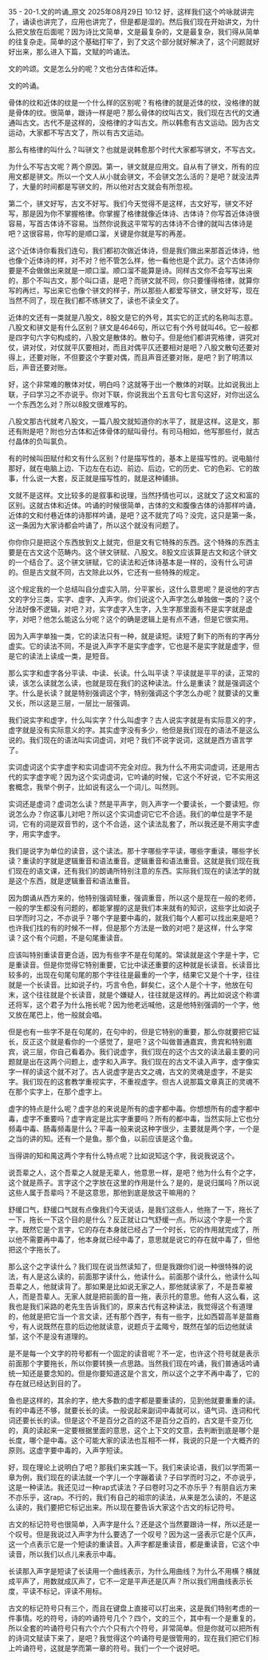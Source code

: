 35 - 20-1.文的吟诵_原文
2025年08月29日 10:12
好，这样我们这个吟咏就讲完了，诵读也讲完了，应用也讲完了，但是都是湿的。然后我们现在开始讲文，为什么把文放在后面呢？因为诗比文简单，文是最复杂的，文是最复杂，我们得从简单的往复杂走。简单的这个基础打牢了，到了文这个部分就好解决了，这个问题就好好出来，那么进入下篇，文赋的吟诵法。

文的吟颂。文是怎么分的呢？文也分古体和近体。

文的吟诵。

骨体的纹和近体的纹是一个什么样的区别呢？有格律的就是近体的纹，没格律的就是骨体的纹。很简单，跟诗一样是吧？那么骨体的纹叫古文，我们现在古代的文通通叫古文。古代不是这样的，没格律的才叫古文。所以韩愈有古文运动。因为古文运动，大家都不写古文了，所以有古文运动。

那么有格律的叫什么？叫骈文？也就是说韩愈那个时代大家都写骈文，不写古文。

为什么不写古文呢？两个原因。第一，骈文就是应用文。自从有了骈文，所有的应用文都是骈文。所以一个文人从小就会骈文，不会骈文怎么活的？是吧？就没法弄了，大量的时间都是写骈文的，所以他对古文就会有所忽视。

第二个，骈文好写，古文不好写。我们今天觉得不是这样，古文好写，骈文不好写，那是因为你不掌握格律。你掌握了格律就像近体诗、古体诗？你写首近体诗很容易，写首古体诗不容易。当然你说我这平常写的古体诗不合律的就叫古体诗是吧？这很容易，你写的是顺口溜，关键是你就是写的再差。

这个近体诗你看我们连句，我们都初次做近体诗，但是我们做出来那首近体诗，他也像个近体诗的样，对不对？他不管怎么样，他一看他也是个武力。这个古体诗你要是不会做做出来就是一顺口溜。顺口溜不能算是诗。同样古文你不会写写出来的，那个不叫古文，那个叫口语，是吧？而骈文就不同，你只要懂得格律，就算你写的再烂，写出来它也像个骈文的样子，所以那些人都爱写骈文，骈文好写，现在当然不同了，现在我们都不练骈文了，读也不读全文了。

近体的文还有一类就是八股文，8股文是它的外号，其实它的正式的名称叫志意。八股文和骈文是有什么区别？骈文是4646句，所以它有个外号就叫46。它一般都是四字句六字句构成的，八股文是散体的。散句子。但是他们都讲究格律，讲究对仗，讲对仗，对仗就平仄要相对，而且对偶平仄还要相对是吧？八股文散句还要对得上，还要对账，不但要这个字要对偶，而且声音还要对账，是吧？到了明清以后，声音还要对账。

好，这个非常难的散体对仗，明白吗？这就等于出一个散体的对联。比如说我出上联，子曰学习之不亦说乎。你对下联，你说我出个五言句七言句这好，对你出这么一个东西怎么对？所以8股文很难写的。

八股文那古代就考八股文，一篇八股文就知道你的水平了，就是这样。这是文，那还有附是吧？附也分古体和近体骨体的赋叫骨付。有司马相如，他写那些付，就古付晶体的负叫氯负。

有的时候叫田赋付和文有什么区别？付是描写性的，基本上是描写性的。说电脑付那好，就在电脑上边、下边左在右边、前边、后边，它的历史、它的色彩、它的故事，什么说一大套，反正就是描写性的，就是这种铺排。

文就不是这样。文比较多的是叙事和说理，当然抒情也可以，这就文了这文和富的区别。这就古体和近体。吟诵的时候很简单，古体的文和腹像古体的诗那样吟诵，近体的文和付巷近体的诗那样吟诵，是吧？这不就完了吗？没完，这只是第一条，这一条因为大家诗都会吟诵了，所以这个就没有问题了。

你你你只是把这个东西放到文上就完，但是文有它特殊的东西。这个特殊的东西主要是在古文这个范畴内。这个骈文骈赋、八股文。8股文应该算是古文和这个骈文的一个结合了。这个骈文骈赋，它的读法和近体诗基本是一样的，没有什么可讲的。但是古文就不同，古文除此以外，它还有一些特殊的规定。

这个规定我的一个总结叫自分虚实入阴，分平冢长，这什么意思呢？是说他的字古文的字分三类，实字、虚字、入声字。你们说这个入声字怎么单独做一类的？这个分法好像不逻辑，对吧？对，实字虚字入生字，入生字那里面有不是实字就是虚字，对吧？他怎么能这么分呢？这个的确是逻辑上是有点不通，但是它很实用。

因为入声字单独一类，它的读法只有一种，就是读短。读短了剩下的所有的字再分虚实。它的读法不同，不是说入声字不是实字虚字，它也是不是实字就是虚字，但是它的读法上读成一类，是短音。

那么实字和虚字各分平读、中读、长读。什么叫平读？平读就是平平的读，正常的读，该怎么读就怎么读，也就是现在我们的这种读法。什么是重读？就是强调这个字。什么是长读？就是特别强调这个字，特别强调这个字怎么办呢？就要读的又重又长，所以这是三层，一层比一层强调。

我们说实字和虚字，什么叫实字？什么叫虚字？古人说实字就是有实际意义的字，虚字就是没有实际意义的字。其实虚字没有多少，他但是我们现在的语法不是这么说的。我们现在的语法叫实词虚词，对吧？我们不说字说词，这就是西方语言学了。

实词虚词这个实字虚字和实词虚词不完全对应。我为什么不用实词虚词，还是用古代的实字虚字呢？因为这个实词虚词，它吟诵的时候，它这个不好说，它不实用这套概念，我举个例子，比如说有这么一个词儿。叫然则。

实词还是虚词？虚词怎么读？然是平声字，则入声字一个要读长，一个要读短。你说怎么办？你这事儿对吧？所以这个实词虚词它它不合适。我们的单位是字不是词，它有的词是双音节的，这个不合适，这个读法乱套了，所以我还是不用实字虚字，用实字虚字。

我们是说字为单位的读音，这个读法。那十字哪些字平读，哪些字重读，哪些字长读？重读的字就是逻辑重音和语法重音。逻辑重音和语法重音。这就是我们现在我们现在的语文课，还有我们的朗诵所特别注意的东西。实际我们现在的读法学的就是这个东西，就是逻辑重音和语法重音。

因为朗诵从西方来的，他特别强调轻重，强调重音，所以这个是现在一般的老师，一般的学生都没有问题的，都能掌握的这是我们本来就有的知识，这些字比如说子曰学而时习之，不亦说乎？哪个字是要中毒的，就我们每个人都可以找出来是吧？也许我们找的有的时候不一样，但是那个方法是一致的对吧？是这样，什么字常读？这个有个问题，不是句尾重读音。

应该叫特别重读音更合适，因为有些字不是在句尾的。常读就是这个字是十字，它是重读音。但是你觉得它特别重要，它比中读还重要的这种就是长读音。长读音比较多的，出现在句尾句尾的那个字往往是最重的一个字，结果它又是个十字，往往就是一个长读音。比如说子约，巧言令色，鲜矣仁，这个人是个十字，他放在句末，这个往往就是个长读音，就是个嫌疑人，往往就是这样的。再比如说这个称谓还将军，这个君子为什么拖长呢？因为他老远喊他，这是他特别强调的一个字，他又放在尾巴上，他一般就会唱。

但是也有一些字不是在句尾的，在句中的，但是它特别的重要，那么你就要把它延长，反正这个就是看你的一个感觉了，是吧？这个叫做普通嘉宾，贵宾和特别嘉宾，说三层，你自己看着办。我们说虚字，我们现在的这个古文的读法最主要的问题就是出在这两个问题上，虚字和入声字。我们现在的古文不读入声字，虚字像实字一样的读这个就不对了。古人说虚字是古文之魂，古文的灵魂是虚字，不是实字。我们现在的这套教学重视实字，不重视虚字。但古人说那篇文章真正的灵魂不在那个实字上，在那个虚字上。

虚字的特点是什么呢？虚字总的来说是所有的虚字都中毒。你想想所有的虚字都中毒，虚字不重要吗？虚字肯定是比实字重要吗？所有的都中毒，当然实际上它也分频毒中毒、肠毒频毒是什么？平毒一般来说这种字很少，主要就是两个字，一个是之当的讲的知。还有一个是鱼。那个鱼，以前应该是这个鱼。

当得讲的知和禺这两个字有什么特点呢？比如说知这个字，我说我说这个。

说吾辈之人，这个吾辈之人就是无辈人，他意思一样，是吧？他为什么有个之字，这个就是燕子。言字这个之字放在这里的作用是什么？是的，是说归属吗？所以说这些人属于吾辈吗？不是这意思，那他到底是放这干嘛用的？

舒缓口气，舒缓口气就有点像我们今天说话，是我们这些人，他拖了一下，拖长了一下，拖长一下这个目的是什么？反正就让口气舒缓一点。所以这个字是一个言字。既然它是个言字，它的存在本身就已经占了一个时长，它的作用就完成了，所以他不需要再中毒了，他本身就已经中毒了，意思就是说它的存在就中毒了，但他把这个字拖长了。

那么这个之字读什么？我们现在说当然读知了，但是我跟你们说一种很特殊的说法，有人是这么读的，前面那字读什么，他读什么。前面那个读什么，他读什么叫吾辈之人，他就读背了。那如果是比如说无家之人，那他就读家了，不是吾辈被人，而是吾辈人。无家人就是把前面的音一拖，表示托的意思。他有人这么看，这我也是我们采路的老先生告诉我们的，原来古代有这种读法，我觉得这个有道理的，他就是把它当一个言文读，还有那个西字，有有一些字，比如西碧高羊是苗裔兮，有人说既然在意的后边他就读意，说题贞于孟陬兮，既然在邹的后边他就读邹，这个不是没有道理的。

是不是每一个文字的符号都有一个固定的读音呢？不一定，也许这个符号就是表示前面那个字要拖长，所以你要转换一点思路。当然我们现在吟诵，我们普通话吟诵统一知还是要念知的。但是你要知道这是个言文，所以这个之字不再中毒了，它的存在就已经达到目的了。

鱼也是这样的，其余的字，绝大多数的虚字都是要重读的，见到他就要重重的读。有的中毒还不够，就要长长的读。一般说起来副词中毒就可以，语气词、连词和代词还要长长的读。但是这个不是百分之百的这不是百分之百的，古文是千变万化的，真的读起来一定要根据里面的意思，这个上下文的文意，去判断到底是哪个是长度，哪个是中毒。这个可能大家的读法也互相不一样，我说的只是一个大概齐的原则。这虚字要中毒的，入声字短读。

好，现在理论上说明白了吧？那我们来实践一下。我们来读论语，我们以学而第一章为例，我们现在的读法就一个字儿一个字蹦着读？子曰学而时习之，不亦说乎，这是一种读法。我还见过一种rap式读法？子曰卷时习之不亦乐乎？有朋自远方来不亦乐乎，这rap。不行的，我们有自己的祖宗的读法，从来是怎么读的，不是这么读的，我们要把它标记出来。所以现在要告诉大家这个古文的标记符号。

古文的标记符号也很简单，入声字是什么？还是这个当然要跟诗一样，所以还是一个叹号。但是我说过入声字为什么要选了一个叹号？因为这一竖表示它是个仄声，这一个点表示它是一个短读的重读音。入声字都是重读音，都是重读音，它这个中读音，所以我们以点儿来表示中毒。

长读那入声字是短读了长读用一个曲线表示，为什么用曲线？为什么不用横？横就成平声了，用数就成仄声了，它不一定是平声还是仄声？所以我们用曲线表示长度，平读不标记，评读不用标。

古文的标记符号只有三个，而且在键盘上直接可以打出来，这是我们特别考虑的一件事情。吃的符号，诗的吟诵符号几个？四个，文的三个，其中有一个是重复的，所以全套的吟诵符号只有六个六个只有六个符号，非常简单。但是你就可以把所有的诗词文赋读下来了，是吧？我觉得这个吟诵符号是很管用的，现在我们把它们标上吟诵符号，这就是学而第一章的符号。我们一个一个说好吧。
